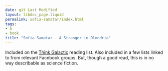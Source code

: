```yaml
---
date: git Last Modified
layout: libdoc_page.liquid
permalink: sofia-samatar/index.html
tags:
- S
- book
title: "Sofia Samatar - A Stranger in Olondria"
---
```


Included on the <a href="https://thinkgalactic.org/reading-lists/by-author/"> Think Galactic</a> reading list. Also included in a few lists linked to from  relevant Facebook groups. But, though a good read, this is in no way describable  as science fiction.
